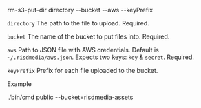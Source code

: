 rm-s3-put-dir directory
    --bucket
    --aws
    --keyPrefix

`directory`   The path to the file to upload.
              Required.

`bucket`      The name of the bucket to put files into.
              Required.

`aws`         Path to JSON file with AWS credentials.
              Default is `~/.risdmedia/aws.json`.
              Expects two keys: `key` & `secret`.
              Required.

`keyPrefix`   Prefix for each file uploaded to
              the bucket.

Example

./bin/cmd public --bucket=risdmedia-assets
